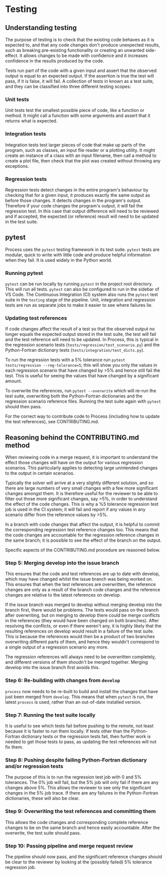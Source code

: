 # Testing
## Understanding testing
The purpose of testing is to check that the existing code behaves as it is expected to, and that any code changes don't produce unexpected results, such as breaking pre-existing functionality or creating an unwanted side-effect. It allows changes to be made with confidence and it increases confidence in the results produced by the code. 

Tests run part of the code with a given input and assert that the observed output is equal to an expected output. If the assertion is true the test will pass, if it is false, it will fail. A collection of tests in known as a test suite, and they can be classified into three different testing scopes:

### Unit tests
Unit tests test the smallest possible piece of code, like a function or method. It might call a function with some arguments and assert that it returns what is expected.

### Integration tests
Integration tests test larger pieces of code that make up parts of the program, such as classes, an input file reader or a plotting utility. It might create an instance of a class with an input filename, then call a method to create a plot file, then check that the plot was created without throwing any exceptions.

### Regression tests
Regression tests detect changes in the entire program's behaviour by checking that for a given input, it produces exactly the same output as before those changes. It detects changes in the program's output. Therefore if your code changes the program's output, it will fail the regression test. In this case that output difference will need to be reviewed and if accepted, the expected (or reference) result will need to be updated in the test suite.

## pytest
Process uses the `pytest` testing framework in its test suite. `pytest` tests are modular, quick to write with little code and produce helpful information when they fail. It is used widely in the Python world.

### Running pytest
`pytest` can be run locally by running `pytest` in the project root directory. This will run all tests. `pytest` can also be configured to run in the sidebar of VS Code. The Continuous Integration (CI) system also runs the `pytest` test suite in the `testing` stage of the pipeline. Unit, integration and regression tests are run as separate jobs to make it easier to see where failures lie.

### Updating test references
If code changes affect the result of a test so that the observed output no longer equals the expected output stored in the test suite, the test will fail and the test reference will need to be updated. In Process, this is typical in the regression scenario tests (`tests/regression/test_scenario.py`) and the Python-Fortran dictionary tests (`tests/integration/test_dicts.py`).

To run the regression tests with a 5% tolerance run `pytest tests/regression --reg-tolerance=5`; this will show you only the values in each regression scenario that have changed by >5% and hence still fail the test. This is useful for seeing the values that have changed by a significant amount.

To overwrite the references, run `pytest --overwrite` which will re-run the test suite, overwriting both the Python-Fortran dictionaries and the regression scenario reference files. Running the test suite again with `pytest` should then pass.

For the correct way to contribute code to Process (including how to update the test references), see CONTRIBUTING.md.

## Reasoning behind the CONTRIBUTING.md method
When reviewing code in a merge request, it is important to understand the effect those changes will have on the output for various regression scenarios. This particularly applies to detecting large unintended changes to the output in certain scenarios.

Typically the solver will arrive at a very slightly different solution, and so there are large numbers of very small changes with a few more significant changes amongst them. It is therefore useful for the reviewer to be able to filter out those more significant changes, say >5%, in order to understand the effect of the code changes. This is why a %5 tolerance regression test job is used in the CI system; it will fail and report if any values in any scenario differ from the reference values by >5%.

In a branch with code changes that affect the output, it is helpful to commit the corresponding regression test reference changes too. This means that the code changes are accountable for the regression reference changes in the same branch; it is possible to see the effect of the branch on the output.

Specific aspects of the CONTRIBUTING.md procedure are reasoned below.

### Step 5: Merging develop into the issue branch
This ensures that the code and test references are up to date with develop, which may have changed whilst the issue branch was being worked on. This ensures that when the test references are overwritten, the reference changes are only as a result of the branch code changes and the reference changes are relative to the latest references on develop. 

If the issue branch was merged to develop without merging develop into the branch first, there would be problems. The tests would pass on the branch after overwriting, but on merging to develop there could be merge conflicts in the references (they would have been changed on both branches). After resolving the conflicts, or even if there weren't any, it is highly likely that the resulting references on develop would result in a failure of the test suite. This is because the references would then be a product of two branches overwriting different parts of them, and hence they wouldn't correspond to a single output of a regression scenario any more.

The regression references will always need to be overwritten completely, and different versions of them shoudn't be merged together. Merging develop into the issue branch first avoids this.

### Step 6: Re-building with changes from `develop`
`process` now needs to be re-built to build and install the changes that have just been merged from `develop`. This means that when `pytest` is run, the latest `process` is used, rather than an out-of-date installed version.

### Step 7: Running the test suite locally
It is useful to see which tests fail before pushing to the remote, not least because it is faster to run them locally. If tests other than the Python-Fortran dictionary tests or the regression tests fail, then further work is needed to get those tests to pass, as updating the test references will not fix them.

### Step 8: Pushing despite failing Python-Fortran dictionary and/or regression tests
The purpose of this is to run the regression test job with 0 and 5% tolerances. The 0% job will fail, but the 5% job will only fail if there are any changes above 5%. This allows the reviewer to see only the significant changes in the 5% job trace. If there are any failures in the Python-Fortran dictionaries, these will also be clear.

### Step 9: Overwriting the test references and committing them
This allows the code changes and corresponding complete reference changes to be on the same branch and hence easily accountable. After the overwrite, the test suite should pass.

### Step 10: Passing pipeline and merge request review
The pipeline should now pass, and the significant reference changes should be clear to the reviewer by looking at the (possibly failed) 5% tolerance regression job.
